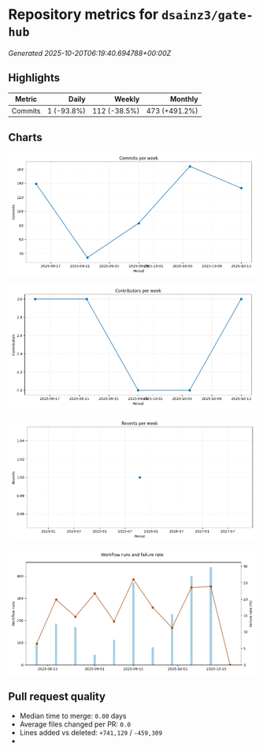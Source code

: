 # Repository metrics for `dsainz3/gate-hub`

_Generated 2025-10-20T06:19:40.694788+00:00Z_

## Highlights

| Metric | Daily | Weekly | Monthly |
| --- | ---: | ---: | ---: |
| Commits | 1 (-93.8%) | 112 (-38.5%) | 473 (+491.2%) |

## Charts

![Commits per week](./commits_per_week.png)

![Contributors per week](./contributors_per_week.png)

![Reverts per week](./reverts_per_week.png)

![CI health](./ci_failure_rate.png)

## Pull request quality

* Median time to merge: `0.00` days
* Average files changed per PR: `0.0`
* Lines added vs deleted: `+741,129` / `-459,309`
* 
